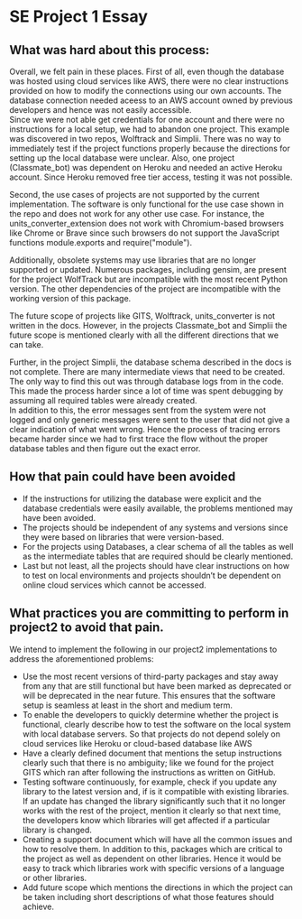 # SE Project 1 Essay


## What was hard about this process:

Overall, we felt pain in these places. 
First of all, even though the database was hosted using cloud services like AWS, there were no clear instructions provided on how to modify the connections using our own accounts. 
The database connection needed aceess to an AWS account owned by previous developers and hence was not easily accessible.  
Since we were not able get credentials for one account and there were no instructions for a local setup, we had to abandon one project. This example was discovered in two repos, Wolftrack and Simplii. There was no way to immediately test if the project functions properly because the directions for setting up the local database were unclear.
Also, one project (Classmate_bot) was dependent on Heroku and needed an active Heroku account. Since Heroku removed free tier access, testing it was not possible. 

Second, the use cases of projects are not supported by the current implementation. The software is only functional for the use case shown in the repo and does not work for any other use case.
For instance, the units_converter_extension does not work with Chromium-based browsers like Chrome or Brave since such browsers do not support the JavaScript functions module.exports and require("module"). 

Additionally, obsolete systems may use libraries that are no longer supported or updated. Numerous packages, including gensim, are present for the project WolfTrack but are incompatible with the most recent Python version. The other dependencies of the project are incompatible with the working version of this package. 

The future scope of projects like GITS, Wolftrack, units_converter is not written in the docs. However, in the projects Classmate_bot and Simplii the future scope is mentioned clearly with all the different directions that we can take. 

Further, in the project Simplii, the database schema described in the docs is not complete. There are many intermediate views that need to be created. The only way to find this out was through database logs from in the code. This made the process harder since a lot of time was spent debugging by assuming all required tables were already created.  
In addition to this, the error messages sent from the system were not logged and only generic messages were sent to the user that did not give a clear indication of what went wrong. Hence the process of tracing errors became harder since we had to first trace the flow without the proper database tables and then figure out the exact error. 

 
## How that pain could have been avoided

+ If the instructions for utilizing the database were explicit and the database credentials were easily available, the problems mentioned may have been avoided.
+ The projects should be independent of any systems and versions since they were based on libraries that were version-based.
+ For the projects using Databases, a clear schema of all the tables as well as the intermediate tables that are required should be clearly mentioned. 
+ Last but not least, all the projects should have clear instructions on how to test on local environments and projects shouldn’t be dependent on online cloud services which cannot be accessed.


## What practices you are committing to perform in project2 to avoid that pain.

We intend to implement the following in our project2 implementations to address the aforementioned problems: 
+ Use the most recent versions of third-party packages and stay away from any that are still functional but have been marked as deprecated or will be deprecated in the near future. This ensures that the software setup is seamless at least in the short and medium term.
+ To enable the developers to quickly determine whether the project is functional, clearly describe how to test the software on the local system with local database servers. So that projects do not depend solely on cloud services like Heroku or cloud-based database like AWS
+ Have a clearly defined document that mentions the setup instructions clearly such that there is no ambiguity; like we found for the project GITS which ran after following the instructions as written on GitHub.
+ Testing software continuously, for example, check if you update any library to the latest version and, if is it compatible with existing libraries. If an update has changed the library significantly such that it no longer works with the rest of the project, mention it clearly so that next time, the developers know which libraries will get affected if a particular library is changed.
+ Creating a support document which will have all the common issues and how to resolve them. In addition to this, packages which are critical to the project as well as dependent on other libraries. Hence it would be easy to track which libraries work with specific versions of a language or other libraries. 
+ Add future scope which mentions the directions in which the project can be taken including short descriptions of what those features should achieve.